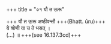 +++
title = "०१ यौ त ऊरू"

+++
यौ त ऊरू अष्ठीवन्तौ +++(Bhatt. ūru)+++  
ये श्रोणी या च ते भसत् ।  
(…) ॥ +++(see 16.137.3cd)+++